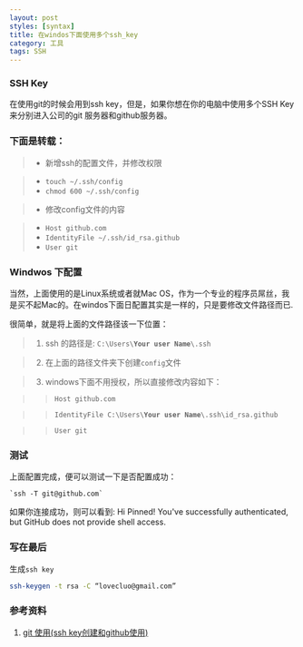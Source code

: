 ```yaml
---
layout: post
styles: [syntax]
title: 在windos下面使用多个ssh_key
category: 工具
tags: SSH
---
```


### SSH Key

在使用git的时候会用到ssh key，但是，如果你想在你的电脑中使用多个SSH Key来分别进入公司的git 服务器和github服务器。

### 下面是转载：

> - 新增ssh的配置文件，并修改权限

>  - `touch ~/.ssh/config `
>  - `chmod 600 ~/.ssh/config  `

> - 修改config文件的内容

>  - `Host github.com`
>  - `IdentityFile ~/.ssh/id_rsa.github`
>  - `User git`

### Windwos 下配置

 当然，上面使用的是Linux系统或者就Mac OS，作为一个专业的程序员屌丝，我是买不起Mac的。在windos下面日配置其实是一样的，只是要修改文件路径而已.

 很简单，就是将上面的文件路径该一下位置：
 > 1. ssh 的路径是: `C:\Users\`**`Your user Name`**`\.ssh`

 > 2. 在上面的路径文件夹下创建`config`文件

 > 3. windows下面不用授权，所以直接修改内容如下：

>> `Host github.com`

>> `IdentityFile C:\Users\`**`Your user Name`**`\.ssh\id_rsa.github`

>> `User git`

### 测试

上面配置完成，便可以测试一下是否配置成功：

    `ssh -T git@github.com`

如果你连接成功，则可以看到:
    Hi Pinned! You've successfully authenticated, but GitHub does not provide shell access.


### 写在最后

生成`ssh key`

```bash
ssh-keygen -t rsa -C “lovecluo@gmail.com”
```

### 参考资料

1. [git 使用(ssh key创建和github使用)](http://blog.csdn.net/xuhaiyan8825/article/details/7707285)

